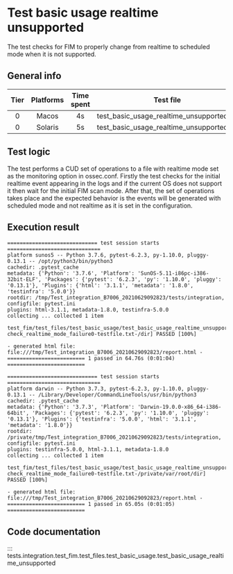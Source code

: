 # Test basic usage realtime unsupported

The test checks for FIM to properly change from realtime to scheduled mode when it is not supported.

## General info

| Tier | Platforms | Time spent | Test file |
|:--:|:--:|:--:|:--:|
| 0 | Macos | 4s | test_basic_usage_realtime_unsupported.py
| 0 | Solaris | 5s | test_basic_usage_realtime_unsupported.py

## Test logic

The test performs a CUD set of operations to a file with realtime mode set as the monitoring option in ossec.conf. Firstly
the test checks for the initial realtime event appearing in the logs and if the current OS does not support it then wait
for the initial FIM scan mode. After that, the set of operations takes place and the expected behavior is the events
will be generated with scheduled mode and not realtime as it is set in the configuration.

## Execution result

```
============================= test session starts ==============================
platform sunos5 -- Python 3.7.6, pytest-6.2.3, py-1.10.0, pluggy-0.13.1 -- /opt/python3/bin/python3
cachedir: .pytest_cache
metadata: {'Python': '3.7.6', 'Platform': 'SunOS-5.11-i86pc-i386-32bit-ELF', 'Packages': {'pytest': '6.2.3', 'py': '1.10.0', 'pluggy': '0.13.1'}, 'Plugins': {'html': '3.1.1', 'metadata': '1.8.0', 'testinfra': '5.0.0'}}
rootdir: /tmp/Test_integration_B7006_20210629092823/tests/integration, configfile: pytest.ini
plugins: html-3.1.1, metadata-1.8.0, testinfra-5.0.0
collecting ... collected 1 item

test_fim/test_files/test_basic_usage/test_basic_usage_realtime_unsupported.py::test_realtime_unsupported[get_configuration0-check_realtime_mode_failure0-testfile.txt-/dir] PASSED [100%]

- generated html file: file:///tmp/Test_integration_B7006_20210629092823/report.html -
========================= 1 passed in 64.76s (0:01:04) =========================

============================= test session starts ==============================
platform darwin -- Python 3.7.3, pytest-6.2.3, py-1.10.0, pluggy-0.13.1 -- /Library/Developer/CommandLineTools/usr/bin/python3
cachedir: .pytest_cache
metadata: {'Python': '3.7.3', 'Platform': 'Darwin-19.0.0-x86_64-i386-64bit', 'Packages': {'pytest': '6.2.3', 'py': '1.10.0', 'pluggy': '0.13.1'}, 'Plugins': {'testinfra': '5.0.0', 'html': '3.1.1', 'metadata': '1.8.0'}}
rootdir: /private/tmp/Test_integration_B7006_20210629092823/tests/integration, configfile: pytest.ini
plugins: testinfra-5.0.0, html-3.1.1, metadata-1.8.0
collecting ... collected 1 item

test_fim/test_files/test_basic_usage/test_basic_usage_realtime_unsupported.py::test_realtime_unsupported[get_configuration0-check_realtime_mode_failure0-testfile.txt-/private/var/root/dir] PASSED [100%]

- generated html file: file:///tmp/Test_integration_B7006_20210629092823/report.html -
========================= 1 passed in 65.05s (0:01:05) =========================
```

## Code documentation

::: tests.integration.test_fim.test_files.test_basic_usage.test_basic_usage_realtime_unsupported
